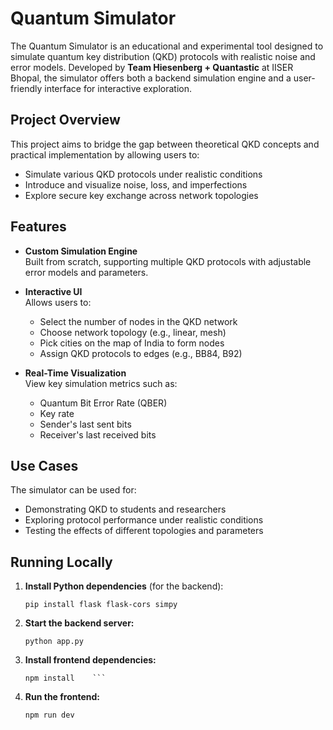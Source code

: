 # Quantum Simulator

The Quantum Simulator is an educational and experimental tool designed to simulate quantum key distribution (QKD) protocols with realistic noise and error models. Developed by **Team Hiesenberg + Quantastic** at IISER Bhopal, the simulator offers both a backend simulation engine and a user-friendly interface for interactive exploration.

## Project Overview

This project aims to bridge the gap between theoretical QKD concepts and practical implementation by allowing users to:

- Simulate various QKD protocols under realistic conditions
- Introduce and visualize noise, loss, and imperfections
- Explore secure key exchange across network topologies

## Features

- **Custom Simulation Engine**  
  Built from scratch, supporting multiple QKD protocols with adjustable error models and parameters.

- **Interactive UI**  
  Allows users to:
  - Select the number of nodes in the QKD network
  - Choose network topology (e.g., linear, mesh)
  - Pick cities on the map of India to form nodes
  - Assign QKD protocols to edges (e.g., BB84, B92)

- **Real-Time Visualization**  
  View key simulation metrics such as:
  - Quantum Bit Error Rate (QBER)
  - Key rate
  - Sender's last sent bits
  - Receiver's last received bits

## Use Cases

The simulator can be used for:

- Demonstrating QKD to students and researchers
- Exploring protocol performance under realistic conditions
- Testing the effects of different topologies and parameters

## Running Locally

1. **Install Python dependencies** (for the backend):
   ```
   pip install flask flask-cors simpy
   ```

2. **Start the backend server:**
    ```
    python app.py
    ```

3. **Install frontend dependencies:**
    ```
    npm install    ```

4. **Run the frontend:**
    ```
    npm run dev
    ```
